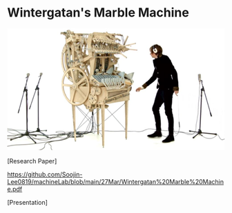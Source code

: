 # Wintergatan's Marble Machine

<img src="images/wintergatan.jpg" width="600">

[Research Paper]

https://github.com/Soojin-Lee0819/machineLab/blob/main/27Mar/Wintergatan%20Marble%20Machine.pdf


[Presentation]
